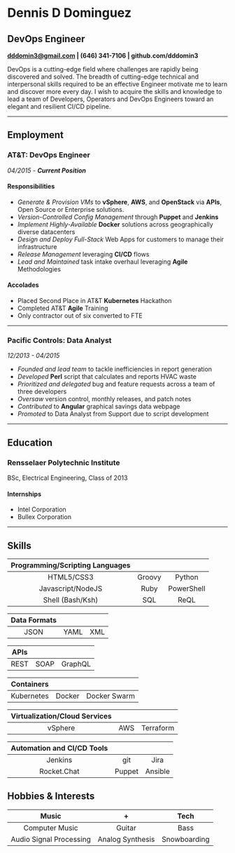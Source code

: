 # Dennis D Dominguez

## DevOps Engineer

**dddomin3@gmail.com | (646) 341-7106 | github.com/dddomin3**

DevOps is a cutting-edge field where challenges are rapidly being discovered and solved. The breadth of cutting-edge technical and interpersonal skills required to be an effective Engineer motivate me to learn and discover more every day. I wish to acquire the skills and knowledge to lead a team of Developers, Operators and DevOps Engineers toward an elegant and resilient CI/CD pipeline.

---

## Employment

### AT&T: DevOps Engineer

*04/2015 - **Current Position***

#### Responsibilities

- *Generate & Provision VMs* to **vSphere**, **AWS**, and **OpenStack** via **APIs**, Open Source or Enterprise solutions.
- *Version-Controlled Config Management* through **Puppet** and **Jenkins**
- *Implement Highly-Available* **Docker** solutions across geographically diverse datacenters
- *Design and Deploy* *Full-Stack* Web Apps for customers to manage their infrastructure
- *Release Management* leveraging **CI/CD** flows
- *Lead and Maintained* task intake overhaul leveraging **Agile** Methodologies

#### Accolades

- Placed Second Place in AT&T **Kubernetes** Hackathon
- Completed AT&T **Agile** Training
- Only contractor out of six converted to FTE

---

### Pacific Controls: Data Analyst

*12/2013 - 04/2015*

- *Founded and lead team* to tackle inefficiencies in report generation
- *Developed* **Perl** script that calculates and reports HVAC waste
- *Prioritized and delegated* bug and feature requests across a team of three developers
- *Oversaw* version control, monthly releases, and patch notes
- *Contributed* to **Angular** graphical savings data webpage
- *Promoted* to Data Analyst from Support due to script development

---

## Education

### Rensselaer Polytechnic Institute

BSc, Electrical Engineering, Class of 2013

#### Internships

- Intel Corporation
- Bullex Corporation

---

## Skills

| Programming/Scripting Languages |  |  |
|:------:|:-----------:|:------------------:|
| HTML5/CSS3 | Groovy | Python |
| Javascript/NodeJS | Ruby | PowerShell |
| Shell (Bash/Ksh)| SQL | ReQL |

| Data Formats |  |  |
|:------:|:-----------:|:------------------:|
| JSON | YAML | XML |

| APIs |  |  |
|:------:|:-----------:|:------------------:|
| REST | SOAP | GraphQL |

| Containers |  |  |
|:------:|:-----------:|:------------------:|
| Kubernetes | Docker | Docker Swarm |

| Virtualization/Cloud Services |  |  |
|:------:|:-----------:|:------------------:|
| vSphere | AWS | Terraform |

| Automation and CI/CD Tools |  |  |
|:------:|:-----------:|:------------------:|
| Jenkins | git | Jira |
| Rocket.Chat | Puppet | Ansible |

## Hobbies & Interests

| Music | + | Tech |
|:------:|:-----------:|:------------------:|
| Computer Music | Guitar | Bass |
| Audio Signal Processing | Analog Synthesis | Snowboarding |
